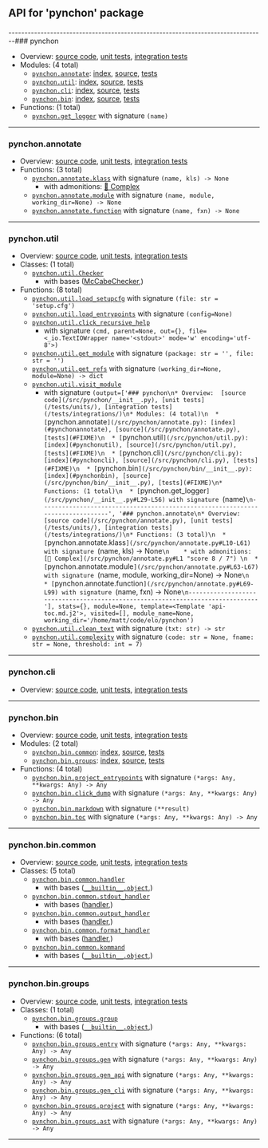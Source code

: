 ## API for 'pynchon' package



--------------------------------------------------------------------------------### pynchon
* Overview:  [source code](/src/pynchon/__init__.py), [unit tests](/tests/units/), [integration tests](/tests/integrations/)
* Modules: (4 total)
  * [`pynchon.annotate`](/src/pynchon/annotate.py): [index](#pynchonannotate), [source](/src/pynchon/annotate.py), [tests](#FIXME)
  * [`pynchon.util`](/src/pynchon/util.py): [index](#pynchonutil), [source](/src/pynchon/util.py), [tests](#FIXME)
  * [`pynchon.cli`](/src/pynchon/cli.py): [index](#pynchoncli), [source](/src/pynchon/cli.py), [tests](#FIXME)
  * [`pynchon.bin`](/src/pynchon/bin/__init__.py): [index](#pynchonbin), [source](/src/pynchon/bin/__init__.py), [tests](#FIXME)
* Functions: (1 total)
  * [`pynchon.get_logger`](/src/pynchon/__init__.py#L29-L56) with signature `(name)`
-------------------------------------------------------------------------------
### pynchon.annotate
* Overview:  [source code](/src/pynchon/annotate.py), [unit tests](/tests/units/), [integration tests](/tests/integrations/)
* Functions: (3 total)
  * [`pynchon.annotate.klass`](/src/pynchon/annotate.py#L10-L61) with signature `(name, kls) -> None`
    * with admonitions:  [🐉 Complex](/src/pynchon/annotate.py#L1 "score 8 / 7") 
  * [`pynchon.annotate.module`](/src/pynchon/annotate.py#L63-L67) with signature `(name, module, working_dir=None) -> None`
  * [`pynchon.annotate.function`](/src/pynchon/annotate.py#L69-L99) with signature `(name, fxn) -> None`
-------------------------------------------------------------------------------
### pynchon.util
* Overview:  [source code](/src/pynchon/util.py), [unit tests](/tests/units/), [integration tests](/tests/integrations/)
* Classes: (1 total)
  * [`pynchon.util.Checker`](/src/pynchon/util.py#L119-L131)
    * with bases ([McCabeChecker](#mccabe),)
* Functions: (8 total)
  * [`pynchon.util.load_setupcfg`](/src/pynchon/util.py#L17-L22) with signature `(file: str = 'setup.cfg')`
  * [`pynchon.util.load_entrypoints`](/src/pynchon/util.py#L24-L36) with signature `(config=None)`
  * [`pynchon.util.click_recursive_help`](/src/pynchon/util.py#L38-L52)
    * with signature `(cmd, parent=None, out={}, file=<_io.TextIOWrapper name='<stdout>' mode='w' encoding='utf-8'>)`
  * [`pynchon.util.get_module`](/src/pynchon/util.py#L54-L72) with signature `(package: str = '', file: str = '')`
  * [`pynchon.util.get_refs`](/src/pynchon/util.py#L74-L87) with signature `(working_dir=None, module=None) -> dict`
  * [`pynchon.util.visit_module`](/src/pynchon/util.py#L89-L111)
    * with signature `(output=['### pynchon\n* Overview:  [source code](/src/pynchon/__init__.py), [unit tests](/tests/units/), [integration tests](/tests/integrations/)\n* Modules: (4 total)\n  * [`pynchon.annotate`](/src/pynchon/annotate.py): [index](#pynchonannotate), [source](/src/pynchon/annotate.py), [tests](#FIXME)\n  * [`pynchon.util`](/src/pynchon/util.py): [index](#pynchonutil), [source](/src/pynchon/util.py), [tests](#FIXME)\n  * [`pynchon.cli`](/src/pynchon/cli.py): [index](#pynchoncli), [source](/src/pynchon/cli.py), [tests](#FIXME)\n  * [`pynchon.bin`](/src/pynchon/bin/__init__.py): [index](#pynchonbin), [source](/src/pynchon/bin/__init__.py), [tests](#FIXME)\n* Functions: (1 total)\n  * [`pynchon.get_logger`](/src/pynchon/__init__.py#L29-L56) with signature `(name)`\n-------------------------------------------------------------------------------', '### pynchon.annotate\n* Overview:  [source code](/src/pynchon/annotate.py), [unit tests](/tests/units/), [integration tests](/tests/integrations/)\n* Functions: (3 total)\n  * [`pynchon.annotate.klass`](/src/pynchon/annotate.py#L10-L61) with signature `(name, kls) -> None`\n    * with admonitions:  [🐉 Complex](/src/pynchon/annotate.py#L1 "score 8 / 7") \n  * [`pynchon.annotate.module`](/src/pynchon/annotate.py#L63-L67) with signature `(name, module, working_dir=None) -> None`\n  * [`pynchon.annotate.function`](/src/pynchon/annotate.py#L69-L99) with signature `(name, fxn) -> None`\n-------------------------------------------------------------------------------'], stats={}, module=None, template=<Template 'api-toc.md.j2'>, visited=[], module_name=None, working_dir='/home/matt/code/elo/pynchon')`
  * [`pynchon.util.clean_text`](/src/pynchon/util.py#L114-L117) with signature `(txt: str) -> str`
  * [`pynchon.util.complexity`](/src/pynchon/util.py#L133-L155) with signature `(code: str = None, fname: str = None, threshold: int = 7)`
-------------------------------------------------------------------------------
### pynchon.cli
* Overview:  [source code](/src/pynchon/cli.py), [unit tests](/tests/units/), [integration tests](/tests/integrations/)
-------------------------------------------------------------------------------
### pynchon.bin
* Overview:  [source code](/src/pynchon/bin/__init__.py), [unit tests](/tests/units/), [integration tests](/tests/integrations/)
* Modules: (2 total)
  * [`pynchon.bin.common`](/src/pynchon/bin/common.py): [index](#pynchonbincommon), [source](/src/pynchon/bin/common.py), [tests](#FIXME)
  * [`pynchon.bin.groups`](/src/pynchon/bin/groups.py): [index](#pynchonbingroups), [source](/src/pynchon/bin/groups.py), [tests](#FIXME)
* Functions: (4 total)
  * [`pynchon.bin.project_entrypoints`](/src/pynchon/bin/__init__.py#L19-L29) with signature `(*args: Any, **kwargs: Any) -> Any`
  * [`pynchon.bin.click_dump`](/src/pynchon/bin/__init__.py#L32-L56) with signature `(*args: Any, **kwargs: Any) -> Any`
  * [`pynchon.bin.markdown`](/src/pynchon/bin/__init__.py#L59-L60) with signature `(**result)`
  * [`pynchon.bin.toc`](/src/pynchon/bin/__init__.py#L61-L74) with signature `(*args: Any, **kwargs: Any) -> Any`
-------------------------------------------------------------------------------
### pynchon.bin.common
* Overview:  [source code](/src/pynchon/bin/common.py), [unit tests](/tests/units/), [integration tests](/tests/integrations/)
* Classes: (5 total)
  * [`pynchon.bin.common.handler`](/src/pynchon/bin/common.py#L13-L25)
    * with bases ([`__builtin__.object`](https://docs.python.org/3/library/functions.html#func-object),)
  * [`pynchon.bin.common.stdout_handler`](/src/pynchon/bin/common.py#L27-L35)
    * with bases ([handler](#pynchonbincommon),)
  * [`pynchon.bin.common.output_handler`](/src/pynchon/bin/common.py#L37-L47)
    * with bases ([handler](#pynchonbincommon),)
  * [`pynchon.bin.common.format_handler`](/src/pynchon/bin/common.py#L49-L76)
    * with bases ([handler](#pynchonbincommon),)
  * [`pynchon.bin.common.kommand`](/src/pynchon/bin/common.py#L78-L125)
    * with bases ([`__builtin__.object`](https://docs.python.org/3/library/functions.html#func-object),)
-------------------------------------------------------------------------------
### pynchon.bin.groups
* Overview:  [source code](/src/pynchon/bin/groups.py), [unit tests](/tests/units/), [integration tests](/tests/integrations/)
* Classes: (1 total)
  * [`pynchon.bin.groups.group`](/src/pynchon/bin/groups.py#L5-L18)
    * with bases ([`__builtin__.object`](https://docs.python.org/3/library/functions.html#func-object),)
* Functions: (6 total)
  * [`pynchon.bin.groups.entry`](/src/pynchon/bin/groups.py#L20-L23) with signature `(*args: Any, **kwargs: Any) -> Any`
  * [`pynchon.bin.groups.gen`](/src/pynchon/bin/groups.py#L28-L30) with signature `(*args: Any, **kwargs: Any) -> Any`
  * [`pynchon.bin.groups.gen_api`](/src/pynchon/bin/groups.py#L32-L36) with signature `(*args: Any, **kwargs: Any) -> Any`
  * [`pynchon.bin.groups.gen_cli`](/src/pynchon/bin/groups.py#L38-L40) with signature `(*args: Any, **kwargs: Any) -> Any`
  * [`pynchon.bin.groups.project`](/src/pynchon/bin/groups.py#L42-L44) with signature `(*args: Any, **kwargs: Any) -> Any`
  * [`pynchon.bin.groups.ast`](/src/pynchon/bin/groups.py#L46-L48) with signature `(*args: Any, **kwargs: Any) -> Any`
-------------------------------------------------------------------------------